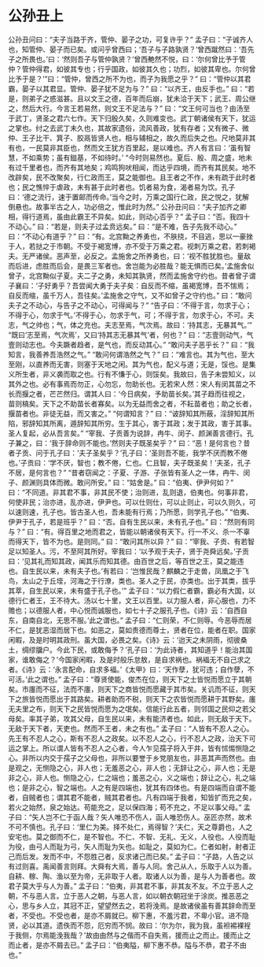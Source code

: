 # 公孙丑上
公孙丑问曰：“夫子当路于齐，管仲、晏子之功，可复许乎？”
孟子曰：“子诚齐人也，知管仲、晏子而已矣。或问乎曾西曰；‘吾子与子路孰贤？’曾西蹴然曰：‘吾先子之所畏也。’曰：‘然则吾子与管仲孰贤？’曾西艴然不悦，曰：‘尔何曾比予于管仲？管仲得君，如彼其专也；行乎国政，如彼其久也；功烈，如彼其卑也。尔何曾比予于是？’”曰：“管仲，曾西之所不为也，而子为我愿之乎？”
曰：“管仲以其君霸，晏子以其君显。管仲、晏子犹不足为与？”
曰：“以齐王，由反手也。”
曰：“若是，则弟子之惑滋甚。且以文王之德，百年而后崩，犹未洽于天下；武王、周公继之，然后大行。今言王若易然，则文王不足法与？”
曰：“文王何可当也？由汤至于武丁，贤圣之君六七作。天下归殷久矣，久则难变也。武丁朝诸侯有天下，犹运之掌也。纣之去武丁未久也，其故家遗俗，流风善政，犹有存者；又有微子、微仲、王子比干、箕子、胶鬲皆贤人也，相与辅相之，故久而后失之也。尺地莫非其有也，一民莫非其臣也，然而文王犹方百里起，是以难也。齐人有言曰：‘虽有智慧，不如乘势；虽有鎡基，不如待时。’
“今时则易然也。夏后、殷、周之盛，地未有过千里者也，而齐有其地矣；鸡鸣狗吠相闻，而达乎四境，而齐有其民矣。地不改辟矣，民不改聚矣，行仁政而王，莫之能御也。且王者之不作，未有疏于此时者也；民之憔悴于虐政，未有甚于此时者也。饥者易为食，渴者易为饮。孔子曰：‘德之流行，速于置邮而传命。’当今之时，万乘之国行仁政，民之悦之，犹解倒悬也。故事半古之人，功必倍之，惟此时为然。”
公孙丑问曰：“夫子加齐之卿相，得行道焉，虽由此霸王不异矣。如此，则动心否乎？”
孟子曰：“否。我四十不动心。”
曰：“若是，则夫子过孟贲远矣。”
曰：“是不难，告子先我不动心。”
曰：“不动心有道乎？”
曰：“有。北宫黝之养勇也，不肤挠，不目逃，思以一豪挫于人，若挞之于市朝。不受于褐宽博，亦不受于万乘之君。视刺万乘之君，若刺褐夫。无严诸侯。恶声至，必反之。孟施舍之所养勇也，曰：‘视不胜犹胜也。量敌而后进，虑胜而后会，是畏三军者也。舍岂能为必胜哉？能无惧而已矣。’孟施舍似曾子，北宫黝似子夏。夫二子之勇，未知其孰贤，然而孟施舍守约也。昔者曾子谓子襄曰：‘子好勇乎？吾尝闻大勇于夫子矣：自反而不缩，虽褐宽博，吾不惴焉；自反而缩，虽千万人，吾往矣。’孟施舍之守气，又不如曾子之守约也。”
曰：“敢问夫子之不动心，与告子之不动心，可得闻与？”
“告子曰：‘不得于言，勿求于心；不得于心，勿求于气。’不得于心，勿求于气，可；不得于言，勿求于心，不可。夫志，气之帅也；气，体之充也。夫志至焉，气次焉。故曰：‘持其志，无暴其气。’”
“既曰‘志至焉，气次焉’，又曰‘持其志无暴其气’者，何也？”
曰：“志壹则动气，气壹则动志也。今夫蹶者趋者，是气也，而反动其心。”
“敢问夫子恶乎长？”
曰：“我知言，我善养吾浩然之气。”
“敢问何谓浩然之气？”
曰：“难言也。其为气也，至大至刚，以直养而无害，则塞于天地之闲。其为气也，配义与道；无是，馁也。是集义所生者，非义袭而取之也。行有不慊于心，则馁矣。我故曰，告子未尝知义，以其外之也。必有事焉而勿正，心勿忘，勿助长也。无若宋人然：宋人有闵其苗之不长而揠之者，芒芒然归。谓其人曰：‘今日病矣，予助苗长矣。’其子趋而往视之，苗则槁矣。天下之不助苗长者寡矣。以为无益而舍之者，不耘苗者也；助之长者，揠苗者也。非徒无益，而又害之。”
“何谓知言？”
曰：“诐辞知其所蔽，淫辞知其所陷，邪辞知其所离，遁辞知其所穷。生于其心，害于其政；发于其政，害于其事。圣人复起，必从吾言矣。”
“宰我、子贡善为说辞，冉牛、闵子、颜渊善言德行。孔子兼之，曰：‘我于辞命则不能也。’然则夫子既圣矣乎？”
曰：“恶！是何言也？昔者子贡、问于孔子曰：‘夫子圣矣乎？’孔子曰：‘圣则吾不能，我学不厌而教不倦也。’子贡曰：‘学不厌，智也；教不倦，仁也。仁且智，夫子既圣矣！’夫圣，孔子不居，是何言也？”
“昔者窃闻之：子夏、子游、子张皆有圣人之一体，冉牛、闵子、颜渊则具体而微。敢问所安。”
曰：“姑舍是。”
曰：“伯夷、伊尹何如？”
曰：“不同道。非其君不事，非其民不使；治则进，乱则退，伯夷也。何事非君，何使非民；治亦进，乱亦进，伊尹也。可以仕则仕，可以止则止，可以久则久，可以速则速，孔子也。皆古圣人也，吾未能有行焉；乃所愿，则学孔子也。”
“伯夷、伊尹于孔子，若是班乎？”
曰：“否。自有生民以来，未有孔子也。”
曰：“然则有同与？”
曰：“有。得百里之地而君之，皆能以朝诸侯有天下。行一不义、杀一不辜而得天下，皆不为也。是则同。”
曰：“敢问其所以异？”
曰：“宰我、子贡、有若智足以知圣人。污，不至阿其所好。宰我曰：‘以予观于夫子，贤于尧舜远矣。’子贡曰：‘见其礼而知其政，闻其乐而知其德。由百世之后，等百世之王，莫之能违也。自生民以来，未有夫子也。’有若曰：‘岂惟民哉？麒麟之于走兽，凤凰之于飞鸟，太山之于丘垤，河海之于行潦，类也。圣人之于民，亦类也。出于其类，拔乎其萃，自生民以来，未有盛于孔子也。’”
孟子曰：“以力假仁者霸，霸必有大国，以德行仁者王，王不待大。汤以七十里，文王以百里。以力服人者，非心服也，力不赡也；以德服人者，中心悦而诚服也，如七十子之服孔子也。《诗》云：‘自西自东，自南自北，无思不服。’此之谓也。”
孟子曰：“仁则荣，不仁则辱。今恶辱而居不仁，是犹恶湿而居下也。如恶之，莫如贵德而尊士，贤者在位，能者在职。国家闲暇，及是时明其政刑。虽大国，必畏之矣。《诗》云：‘迨天之未阴雨，彻彼桑土，绸缪牖户。今此下民，或敢侮予？’孔子曰：‘为此诗者，其知道乎！能治其国家，谁敢侮之？’今国家闲暇，及是时般乐怠敖，是自求祸也。祸褔无不自己求之者。《诗》云：‘永言配命，自求多褔。’《太甲》曰：‘天作孽，犹可违；自作孽，不可活。’此之谓也。”
孟子曰：“尊贤使能，俊杰在位，则天下之士皆悦而愿立于其朝矣。市廛而不征，法而不廛，则天下之商皆悦而愿藏于其市矣。关讥而不征，则天下之旅皆悦而愿出于其路矣。耕者助而不税，则天下之农皆悦而愿耕于其野矣。廛无夫里之布，则天下之民皆悦而愿为之氓矣。信能行此五者，则邻国之民仰之若父母矣。率其子弟，攻其父母，自生民以来，未有能济者也。如此，则无敌于天下。无敌于天下者，天吏也。然而不王者，未之有也。”
孟子曰：“人皆有不忍人之心。先王有不忍人之心，斯有不忍人之政矣。以不忍人之心，行不忍人之政，治天下可运之掌上。所以谓人皆有不忍人之心者，今人乍见孺子将入于井，皆有怵惕恻隐之心。非所以内交于孺子之父母也，非所以要誉于乡党朋友也，非恶其声而然也。由是观之，无恻隐之心，非人也；无羞恶之心，非人也；无辞让之心，非人也；无是非之心，非人也。恻隐之心，仁之端也；羞恶之心，义之端也；辞让之心，礼之端也；是非之心，智之端也。人之有是四端也，犹其有四体也。有是四端而自谓不能者，自贼者也；谓其君不能者，贼其君者也。凡有四端于我者，知皆扩而充之矣，若火之始然，泉之始达。苟能充之，足以保四海；苟不充之，不足以事父母。”
孟子曰：“矢人岂不仁于函人哉？矢人唯恐不伤人，函人唯恐伤人。巫匠亦然，故术不可不慎也。孔子曰：‘里仁为美。择不处仁，焉得智？’夫仁，天之尊爵也，人之安宅也。莫之御而不仁，是不智也。不仁、不智、无礼、无义，人役也。人役而耻为役，由弓人而耻为弓，矢人而耻为矢也。如耻之，莫如为仁。仁者如射，射者正己而后发。发而不中，不怨胜己者，反求诸己而已矣。”
孟子曰：“子路，人告之以有过则喜。禹闻善言则拜。大舜有大焉，善与人同。舍己从人，乐取于人以为善。自耕、稼、陶、渔以至为帝，无非取于人者。取诸人以为善，是与人为善者也。故君子莫大乎与人为善。”
孟子曰：“伯夷，非其君不事，非其友不友。不立于恶人之朝，不与恶人言。立于恶人之朝，与恶人言，如以朝衣朝冠坐于涂炭。推恶恶之心，思与乡人立，其冠不正，望望然去之，若将浼焉。是故诸侯虽有善其辞命而至者，不受也。不受也者，是亦不屑就已。柳下惠，不羞污君，不卑小官。进不隐贤，必以其道。遗佚而不怨，厄穷而不悯。故曰：‘尔为尔，我为我，虽袒裼裸裎于我侧，尔焉能浼我哉？’故由由然与之偕而不自失焉，援而止之而止。援而止之而止者，是亦不屑去已。”
孟子曰：“伯夷隘，柳下惠不恭。隘与不恭，君子不由也。”
